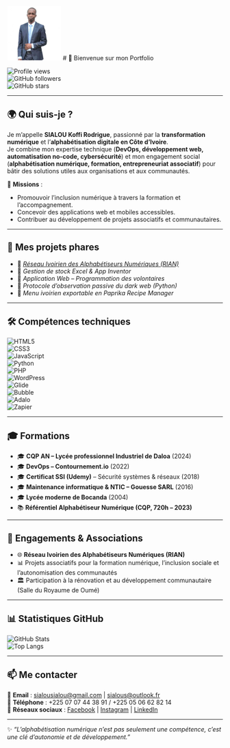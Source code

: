 <img src="img/photoSIALOU.jpg" alt="SIALOU Koffi Rodrigue" width="25%" />
# 👋 Bienvenue sur mon Portfolio

![Profile views](https://komarev.com/ghpvc/?username=SialouWebServices&label=👀+Visiteurs)  
![GitHub followers](https://img.shields.io/github/followers/SialouWebServices?style=social)  
![GitHub stars](https://img.shields.io/github/stars/SialouWebServices?style=social)  

---

## 🌍 Qui suis-je ?  
Je m’appelle **SIALOU Koffi Rodrigue**, passionné par la **transformation numérique** et l’**alphabétisation digitale en Côte d’Ivoire**.  
Je combine mon expertise technique (**DevOps, développement web, automatisation no-code, cybersécurité**) et mon engagement social (**alphabétisation numérique, formation, entrepreneuriat associatif**) pour bâtir des solutions utiles aux organisations et aux communautés.  

📌 **Missions** :  
- Promouvoir l’inclusion numérique à travers la formation et l’accompagnement.  
- Concevoir des applications web et mobiles accessibles.  
- Contribuer au développement de projets associatifs et communautaires.  

---

## 🚀 Mes projets phares
- 🔹 [*Réseau Ivoirien des Alphabétiseurs Numériques (RIAN)*](https://huggingface.co/spaces/swservices/rian)  
- 🔹 *Gestion de stock Excel & App Inventor*  
- 🔹 *Application Web – Programmation des volontaires*  
- 🔹 *Protocole d’observation passive du dark web (Python)*  
- 🔹 *Menu ivoirien exportable en Paprika Recipe Manager*

---

## 🛠️ Compétences techniques
![HTML5](https://img.shields.io/badge/Code-HTML5-orange?logo=html5)  
![CSS3](https://img.shields.io/badge/Code-CSS3-blue?logo=css3)  
![JavaScript](https://img.shields.io/badge/Code-JavaScript-yellow?logo=javascript)  
![Python](https://img.shields.io/badge/Code-Python-blue?logo=python)  
![PHP](https://img.shields.io/badge/Code-PHP-purple?logo=php)  
![WordPress](https://img.shields.io/badge/CMS-WordPress-blue?logo=wordpress)  
![Glide](https://img.shields.io/badge/NoCode-Glide-green)  
![Bubble](https://img.shields.io/badge/NoCode-Bubble-blueviolet)  
![Adalo](https://img.shields.io/badge/NoCode-Adalo-lightblue)  
![Zapier](https://img.shields.io/badge/Automation-Zapier-orange?logo=zapier)  

---

## 🎓 Formations
- 🎓 **CQP AN – Lycée professionnel Industriel de Daloa** (2024)
- 🎓 **DevOps – Contournement.io** (2022)  
- 🎓 **Certificat SSI (Udemy)** – Sécurité systèmes & réseaux (2018)  
- 🎓 **Maintenance informatique & NTIC – Gouesse SARL** (2016)  
- 🎓 **Lycée moderne de Bocanda** (2004)  
- 📚 **Référentiel Alphabétiseur Numérique (CQP, 720h – 2023)**  

---

## 🤝 Engagements & Associations
- 🌐 **Réseau Ivoirien des Alphabétiseurs Numériques (RIAN)**  
- 📊 Projets associatifs pour la formation numérique, l’inclusion sociale et l’autonomisation des communautés  
- 🏛️ Participation à la rénovation et au développement communautaire (Salle du Royaume de Oumé)  

---

## 📊 Statistiques GitHub
![GitHub Stats](https://github-readme-stats.vercel.app/api?username=SialouWebServices&show_icons=true&theme=tokyonight)  
![Top Langs](https://github-readme-stats.vercel.app/api/top-langs/?username=SialouWebServices&layout=compact&theme=tokyonight)  

---

## 📫 Me contacter
📧 **Email** : sialousialou@gmail.com | sialous@outlook.fr  
📱 **Téléphone** : +225 07 07 44 38 91 / +225 05 06 62 82 14  
🔗 **Réseaux sociaux** : [Facebook](https://facebook.com/sialousialou) | [Instagram](https://instagram.com/sialous) | [LinkedIn](https://linkedin.com/in/sia-rodrigue)  

---

✨ *“L’alphabétisation numérique n’est pas seulement une compétence, c’est une clé d’autonomie et de développement.”*  

